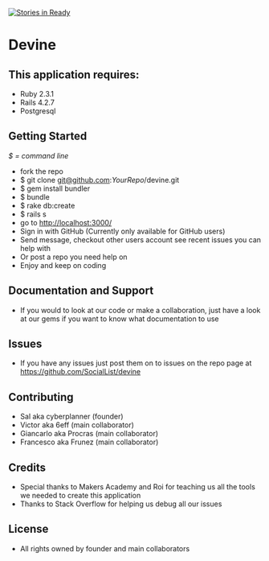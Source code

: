 [![Stories in Ready](https://badge.waffle.io/SocialList/devine.png?label=ready&title=Ready)](https://waffle.io/SocialList/devine)
# Devine

## This application requires:

- Ruby 2.3.1
- Rails 4.2.7
- Postgresql

## Getting Started

_$ = command line_

- fork the repo
- $ git clone git@github.com:_YourRepo_/devine.git
- $ gem install bundler
- $ bundle
- $ rake db:create
- $ rails s
- go to <http://localhost:3000/>
- Sign in with GitHub (Currently only available for GitHub users)
- Send message, checkout other users account see recent issues you can help with
- Or post a repo you need help on
- Enjoy and keep on coding

## Documentation and Support

- If you would to look at our code or make a collaboration, just have a look at our gems if you want to know what documentation to use

## Issues

- If you have any issues just post them on to issues on the repo page at <https://github.com/SocialList/devine>

## Contributing

- Sal aka cyberplanner (founder)
- Victor aka 6eff (main collaborator)
- Giancarlo aka Procras (main collaborator)
- Francesco aka Frunez (main collaborator)

## Credits

- Special thanks to Makers Academy and Roi for teaching us all the tools we needed to create this application
- Thanks to Stack Overflow for helping us debug all our issues

## License

- All rights owned by founder and main collaborators
